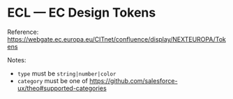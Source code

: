 # ECL — EC Design Tokens

Reference: https://webgate.ec.europa.eu/CITnet/confluence/display/NEXTEUROPA/Tokens

Notes:

- `type` must be `string|number|color`
- `category` must be one of https://github.com/salesforce-ux/theo#supported-categories
